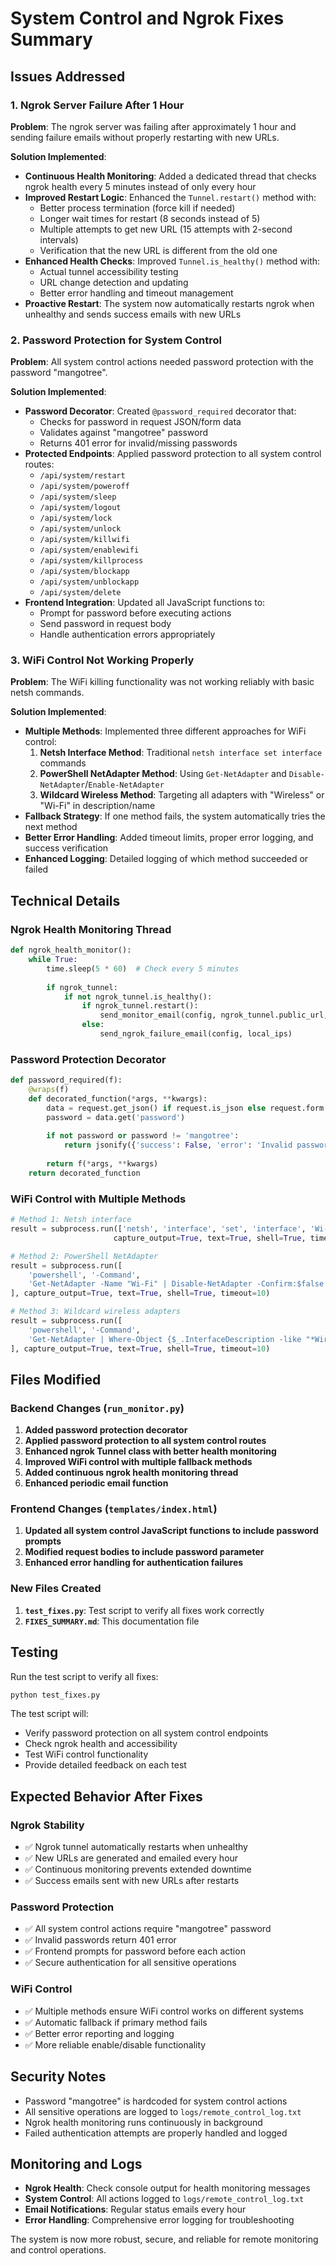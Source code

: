 # System Control and Ngrok Fixes Summary

## Issues Addressed

### 1. Ngrok Server Failure After 1 Hour
**Problem**: The ngrok server was failing after approximately 1 hour and sending failure emails without properly restarting with new URLs.

**Solution Implemented**:
- **Continuous Health Monitoring**: Added a dedicated thread that checks ngrok health every 5 minutes instead of only every hour
- **Improved Restart Logic**: Enhanced the `Tunnel.restart()` method with:
  - Better process termination (force kill if needed)
  - Longer wait times for restart (8 seconds instead of 5)
  - Multiple attempts to get new URL (15 attempts with 2-second intervals)
  - Verification that the new URL is different from the old one
- **Enhanced Health Checks**: Improved `Tunnel.is_healthy()` method with:
  - Actual tunnel accessibility testing
  - URL change detection and updating
  - Better error handling and timeout management
- **Proactive Restart**: The system now automatically restarts ngrok when unhealthy and sends success emails with new URLs

### 2. Password Protection for System Control
**Problem**: All system control actions needed password protection with the password "mangotree".

**Solution Implemented**:
- **Password Decorator**: Created `@password_required` decorator that:
  - Checks for password in request JSON/form data
  - Validates against "mangotree" password
  - Returns 401 error for invalid/missing passwords
- **Protected Endpoints**: Applied password protection to all system control routes:
  - `/api/system/restart`
  - `/api/system/poweroff`
  - `/api/system/sleep`
  - `/api/system/logout`
  - `/api/system/lock`
  - `/api/system/unlock`
  - `/api/system/killwifi`
  - `/api/system/enablewifi`
  - `/api/system/killprocess`
  - `/api/system/blockapp`
  - `/api/system/unblockapp`
  - `/api/system/delete`
- **Frontend Integration**: Updated all JavaScript functions to:
  - Prompt for password before executing actions
  - Send password in request body
  - Handle authentication errors appropriately

### 3. WiFi Control Not Working Properly
**Problem**: The WiFi killing functionality was not working reliably with basic netsh commands.

**Solution Implemented**:
- **Multiple Methods**: Implemented three different approaches for WiFi control:
  1. **Netsh Interface Method**: Traditional `netsh interface set interface` commands
  2. **PowerShell NetAdapter Method**: Using `Get-NetAdapter` and `Disable-NetAdapter`/`Enable-NetAdapter`
  3. **Wildcard Wireless Method**: Targeting all adapters with "Wireless" or "Wi-Fi" in description/name
- **Fallback Strategy**: If one method fails, the system automatically tries the next method
- **Better Error Handling**: Added timeout limits, proper error logging, and success verification
- **Enhanced Logging**: Detailed logging of which method succeeded or failed

## Technical Details

### Ngrok Health Monitoring Thread
```python
def ngrok_health_monitor():
    while True:
        time.sleep(5 * 60)  # Check every 5 minutes
        
        if ngrok_tunnel:
            if not ngrok_tunnel.is_healthy():
                if ngrok_tunnel.restart():
                    send_monitor_email(config, ngrok_tunnel.public_url, local_ips)
                else:
                    send_ngrok_failure_email(config, local_ips)
```

### Password Protection Decorator
```python
def password_required(f):
    @wraps(f)
    def decorated_function(*args, **kwargs):
        data = request.get_json() if request.is_json else request.form
        password = data.get('password')
        
        if not password or password != 'mangotree':
            return jsonify({'success': False, 'error': 'Invalid password'}), 401
        
        return f(*args, **kwargs)
    return decorated_function
```

### WiFi Control with Multiple Methods
```python
# Method 1: Netsh interface
result = subprocess.run(['netsh', 'interface', 'set', 'interface', 'Wi-Fi', 'disable'], 
                       capture_output=True, text=True, shell=True, timeout=10)

# Method 2: PowerShell NetAdapter
result = subprocess.run([
    'powershell', '-Command', 
    'Get-NetAdapter -Name "Wi-Fi" | Disable-NetAdapter -Confirm:$false'
], capture_output=True, text=True, shell=True, timeout=10)

# Method 3: Wildcard wireless adapters
result = subprocess.run([
    'powershell', '-Command', 
    'Get-NetAdapter | Where-Object {$_.InterfaceDescription -like "*Wireless*" -or $_.Name -like "*Wi-Fi*"} | Disable-NetAdapter -Confirm:$false'
], capture_output=True, text=True, shell=True, timeout=10)
```

## Files Modified

### Backend Changes (`run_monitor.py`)
1. **Added password protection decorator**
2. **Applied password protection to all system control routes**
3. **Enhanced ngrok Tunnel class with better health monitoring**
4. **Improved WiFi control with multiple fallback methods**
5. **Added continuous ngrok health monitoring thread**
6. **Enhanced periodic email function**

### Frontend Changes (`templates/index.html`)
1. **Updated all system control JavaScript functions to include password prompts**
2. **Modified request bodies to include password parameter**
3. **Enhanced error handling for authentication failures**

### New Files Created
1. **`test_fixes.py`**: Test script to verify all fixes work correctly
2. **`FIXES_SUMMARY.md`**: This documentation file

## Testing

Run the test script to verify all fixes:
```bash
python test_fixes.py
```

The test script will:
- Verify password protection on all system control endpoints
- Check ngrok health and accessibility
- Test WiFi control functionality
- Provide detailed feedback on each test

## Expected Behavior After Fixes

### Ngrok Stability
- ✅ Ngrok tunnel automatically restarts when unhealthy
- ✅ New URLs are generated and emailed every hour
- ✅ Continuous monitoring prevents extended downtime
- ✅ Success emails sent with new URLs after restarts

### Password Protection
- ✅ All system control actions require "mangotree" password
- ✅ Invalid passwords return 401 error
- ✅ Frontend prompts for password before each action
- ✅ Secure authentication for all sensitive operations

### WiFi Control
- ✅ Multiple methods ensure WiFi control works on different systems
- ✅ Automatic fallback if primary method fails
- ✅ Better error reporting and logging
- ✅ More reliable enable/disable functionality

## Security Notes

- Password "mangotree" is hardcoded for system control actions
- All sensitive operations are logged to `logs/remote_control_log.txt`
- Ngrok health monitoring runs continuously in background
- Failed authentication attempts are properly handled and logged

## Monitoring and Logs

- **Ngrok Health**: Check console output for health monitoring messages
- **System Control**: All actions logged to `logs/remote_control_log.txt`
- **Email Notifications**: Regular status emails every hour
- **Error Handling**: Comprehensive error logging for troubleshooting

The system is now more robust, secure, and reliable for remote monitoring and control operations.
